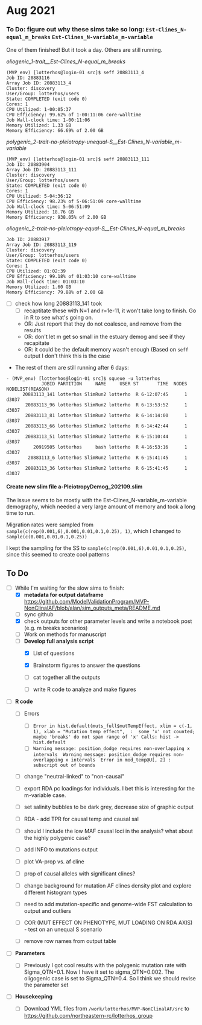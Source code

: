 # Aug 2021

### To Do: figure out why these sims take so long: `Est-Clines_N-equal_m_breaks` `Est-Clines_N-variable_m-variable`

One of them finished! But it took a day. Others are still running.

*oliogenic_1-trait__Est-Clines_N-equal_m_breaks*

```
(MVP_env) [lotterhos@login-01 src]$ seff 20883113_4
Job ID: 20883116
Array Job ID: 20883113_4
Cluster: discovery
User/Group: lotterhos/users
State: COMPLETED (exit code 0)
Cores: 1
CPU Utilized: 1-00:05:37
CPU Efficiency: 99.62% of 1-00:11:06 core-walltime
Job Wall-clock time: 1-00:11:06
Memory Utilized: 1.33 GB
Memory Efficiency: 66.69% of 2.00 GB
```

*polygenic_2-trait-no-pleiotropy-unequal-S__Est-Clines_N-variable_m-variable*

```
(MVP_env) [lotterhos@login-01 src]$ seff 20883113_111
Job ID: 20883904
Array Job ID: 20883113_111
Cluster: discovery
User/Group: lotterhos/users
State: COMPLETED (exit code 0)
Cores: 1
CPU Utilized: 5-04:36:12
CPU Efficiency: 98.23% of 5-06:51:09 core-walltime
Job Wall-clock time: 5-06:51:09
Memory Utilized: 18.76 GB
Memory Efficiency: 938.05% of 2.00 GB
```

*oliogenic_2-trait-no-pleiotropy-equal-S__Est-Clines_N-equal_m_breaks*
```
Job ID: 20883917
Array Job ID: 20883113_119
Cluster: discovery
User/Group: lotterhos/users
State: COMPLETED (exit code 0)
Cores: 1
CPU Utilized: 01:02:39
CPU Efficiency: 99.18% of 01:03:10 core-walltime
Job Wall-clock time: 01:03:10
Memory Utilized: 1.60 GB
Memory Efficiency: 79.88% of 2.00 GB
```

- [ ] check how long 20883113_141 took
  - [ ] recaptitate these with N=1 and r=1e-11, it won't take long to finish. Go in R to see what's going on.   
  - OR: Just report that they do not coalesce, and remove from the results
  - OR: don't let m get so small in the estuary demog and see if they recapitate
  - OR: it could be the default memory wasn't enough (Based on `seff` output I don't think this is the case

- The rest of them are still running after 6 days:
```
- (MVP_env) [lotterhos@login-01 src]$ squeue -u lotterhos
             JOBID PARTITION     NAME     USER ST       TIME  NODES NODELIST(REASON)
      20883113_141 lotterhos SlimRun2 lotterho  R 6-12:07:45      1 d3037
       20883113_96 lotterhos SlimRun2 lotterho  R 6-13:53:52      1 d3037
       20883113_81 lotterhos SlimRun2 lotterho  R 6-14:14:00      1 d3037
       20883113_66 lotterhos SlimRun2 lotterho  R 6-14:42:44      1 d3037
       20883113_51 lotterhos SlimRun2 lotterho  R 6-15:10:44      1 d3037
          20919505 lotterhos     bash lotterho  R 4-16:53:16      1 d3037
        20883113_6 lotterhos SlimRun2 lotterho  R 6-15:41:45      1 d3037
       20883113_36 lotterhos SlimRun2 lotterho  R 6-15:41:45      1 d3037
```

#### Create new slim file a-PleiotropyDemog_202109.slim

The issue seems to be mostly with the Est-Clines_N-variable_m-variable demography, which needed a very large amount of memory and took a long time to run.

Migration rates were sampled from `sample(c(rep(0.001,6),0.001,0.01,0.1,0.25), 1)`, which I changed to `sample(c(0.001,0.01,0.1,0.25))`

I kept the sampling for the SS to `sample(c(rep(0.001,6),0.01,0.1,0.25)`, since this seemed to create cool patterns


## To Do

- [ ] While I'm waiting for the slow sims to finish:
  - [x] **metadata for output dataframe** https://github.com/ModelValidationProgram/MVP-NonClinalAF/blob/alan/sim_outputs_meta/README.md
  - [ ] sync github
  - [x] check outputs for other parameter levels and write a notebook post (e.g. m breaks scenarios)
  - [ ] Work on methods for manuscript
  - [ ] **Develop full analysis script**
    - [x] List of questions
    - [x] Brainstorm figures to answer the questions
    - [ ] cat together all the outputs
    - [ ] write R code to analyze and make figures


- [ ] **R code** 
  - [ ] Errors
    - [ ] `Error in hist.default(muts_full$mutTempEffect, xlim = c(-1, 1), xlab = "Mutation temp effect",  : 
  some 'x' not counted; maybe 'breaks' do not span range of 'x'
Calls: hist -> hist.default`
    - [ ] `Warning message:
position_dodge requires non-overlapping x intervals 
Warning message:
position_dodge requires non-overlapping x intervals 
Error in mod_temp@U[, 2] : subscript out of bounds`

  - [ ] change "neutral-linked" to "non-causal"
  - [ ] export RDA pc loadings for individuals. I bet this is interesting for the m-variable case.
  - [ ] set salinity bubbles to be dark grey, decrease size of graphic output
  - [ ] RDA - add TPR for causal temp and causal sal
  - [ ] should I include the low MAF causal loci in the analysis? what about the highly polygenic case?
  - [ ] add INFO to mutations output
  - [ ] plot VA-prop vs. af cline
  - [ ] prop of causal alleles with significant clines?
  - [ ] change background for mutation AF clines density plot and explore different histogram types
  - [ ] need to add mutation-specific and genome-wide FST  calculation to output and outliers
  - [ ] COR (MUT EFFECT ON PHENOTYPE, MUT LOADING ON RDA AXIS) - test on an unequal S scenario
  - [ ] remove row names from output table


- [ ] **Parameters**
  - [ ]  Previously I got cool results with the polygenic mutation rate with Sigma_QTN=0.1. Now I have it set to sigma_QTN=0.002. The oligogenic case is set to Sigma_QTN=0.4. So I think we should revise the parameter set 


- [ ] **Housekeeping**
  - [ ] Download YML files from `/work/lotterhos/MVP-NonClinalAF/src` to  https://github.com/northeastern-rc/lotterhos_group

